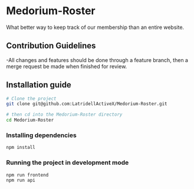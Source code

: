 # Medorium-Roster

What better way to keep track of our membership than an entire website.

## Contribution Guidelines

-All changes and features should be done through a feature branch, then a merge request be made when finished for review.

## Installation guide

```bash
# Clone the project
git clone git@github.com:LatridellActiveX/Medorium-Roster.git

# then cd into the Medorium-Roster directory
cd Medorium-Roster
```

### Installing dependencies

```bash
npm install
```

### Running the project in development mode

```bash
npm run frontend
npm run api
```
